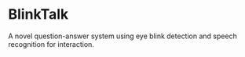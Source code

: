 # BlinkTalk
A novel question-answer system using eye blink detection and speech recognition for interaction.
